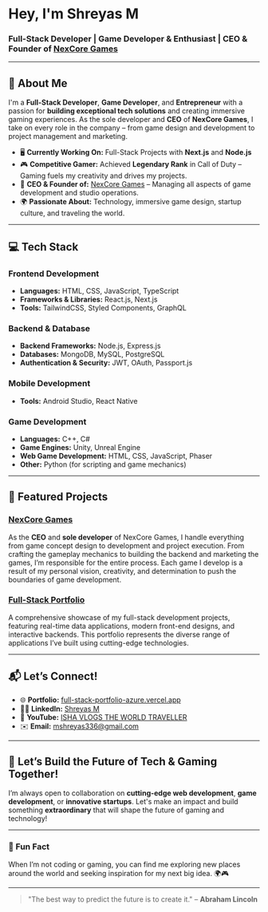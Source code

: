# Hey, I'm Shreyas M 

### Full-Stack Developer | Game Developer & Enthusiast | CEO & Founder of [NexCore Games](https://www.nexcoregames.com)

---

## 🚀 About Me

I'm a **Full-Stack Developer**, **Game Developer**, and **Entrepreneur** with a passion for **building exceptional tech solutions** and creating immersive gaming experiences. As the sole developer and **CEO** of **NexCore Games**, I take on every role in the company – from game design and development to project management and marketing.

- 🖥 **Currently Working On:** Full-Stack Projects with **Next.js** and **Node.js**  
- 🎮 **Competitive Gamer:** Achieved **Legendary Rank** in Call of Duty – Gaming fuels my creativity and drives my projects.  
- 🚀 **CEO & Founder of:** [NexCore Games](https://www.nexcoregames.com) – Managing all aspects of game development and studio operations.  
- 🌍 **Passionate About:** Technology, immersive game design, startup culture, and traveling the world.

---

## 💻 Tech Stack

### Frontend Development
- **Languages:** HTML, CSS, JavaScript, TypeScript  
- **Frameworks & Libraries:** React.js, Next.js
- **Tools:** TailwindCSS, Styled Components, GraphQL

### Backend & Database
- **Backend Frameworks:** Node.js, Express.js  
- **Databases:** MongoDB, MySQL, PostgreSQL  
- **Authentication & Security:** JWT, OAuth, Passport.js

### Mobile Development
- **Tools:** Android Studio, React Native

### Game Development
- **Languages:** C++, C#  
- **Game Engines:** Unity, Unreal Engine  
- **Web Game Development:** HTML, CSS, JavaScript, Phaser  
- **Other:** Python (for scripting and game mechanics)

---

## 🌟 Featured Projects

### [**NexCore Games**](https://www.nexcoregames.com)  
As the **CEO** and **sole developer** of NexCore Games, I handle everything from game concept design to development and project execution. From crafting the gameplay mechanics to building the backend and marketing the games, I’m responsible for the entire process. Each game I develop is a result of my personal vision, creativity, and determination to push the boundaries of game development.

### [**Full-Stack Portfolio**](https://full-stack-portfolio-azure.vercel.app)  
A comprehensive showcase of my full-stack development projects, featuring real-time data applications, modern front-end designs, and interactive backends. This portfolio represents the diverse range of applications I’ve built using cutting-edge technologies.

---

## 📬 Let’s Connect!

- 🌐 **Portfolio:** [full-stack-portfolio-azure.vercel.app](https://full-stack-portfolio-azure.vercel.app/)  
- 🧑‍💼 **LinkedIn:** [Shreyas M](https://www.linkedin.com/in/shreyas-m-8854941ab/)  
- 🎥 **YouTube:** [ISHA VLOGS THE WORLD TRAVELLER](https://www.youtube.com/@ishavlogs5331)  
- ✉️ **Email:** [mshreyas336@gmail.com](mailto:mshreyas336@gmail.com)

---

## 🤝 Let’s Build the Future of Tech & Gaming Together!

I’m always open to collaboration on **cutting-edge web development**, **game development**, or **innovative startups**. Let's make an impact and build something **extraordinary** that will shape the future of gaming and technology! 

---

### 💬 Fun Fact
When I’m not coding or gaming, you can find me exploring new places around the world and seeking inspiration for my next big idea. 🌍🎮

---

> "The best way to predict the future is to create it." – **Abraham Lincoln**
